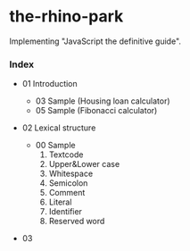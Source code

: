 # the-rhino-park  
Implementing "JavaScript the definitive guide".   

### Index  

* 01 Introduction  
  + 03 Sample (Housing loan calculator)  
  + 05 Sample (Fibonacci calculator)  

* 02  Lexical structure  
  + 00 Sample  
    1. Textcode  
    2. Upper&Lower case  
    3. Whitespace  
    4. Semicolon  
    5. Comment  
    6. Literal  
    7. Identifier  
    8. Reserved word  

* 03  
